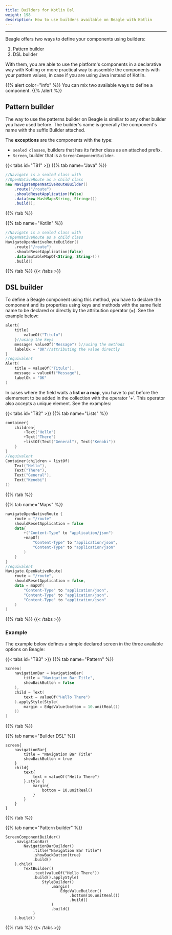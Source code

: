 ```yaml
---
title: Builders for Kotlin Dsl
weight: 198
description: How to use builders available on Beagle with Kotlin
---
```


---

Beagle offers two ways to define your components using builders:

1. Pattern builder
2. DSL builder

With them, you are able to use the platform's components in a declarative way with Kotling or more practical way to assemble the components with your pattern values, in case if you are using Java instead of Kotlin. 

{{% alert color="info" %}}
You can mix two available ways to define a component. 
{{% /alert %}}

## Pattern builder

The way to use the patterns builder on Beagle is similiar to any other builder you have used before. The builder's name is generally the component's name with the suffix Builder attached.

The **exceptions** are the components with the type:

* `sealed classes`,  builders that has its father class as an attached prefix.
* `Screen`, builder that is a `ScreenComponentBuilder`. 

{{< tabs id="T81" >}}
{{% tab name="Java" %}}
```java
//Navigate is a sealed class with 
//OpenNativeRoute as a child class
new NavigateOpenNativeRouteBuilder()
    .route("/route")
    .shouldResetApplication(false)
    .data(new HashMap<String, String>())
    .build();
```
{{% /tab %}}

{{% tab name="Kotlin" %}}
```kotlin
//Navigate is a sealed class with
//OpenNativeRoute as a child class
NavigateOpenNativeRouteBuilder()
    .route("/route")
    .shouldResetApplication(false)
    .data(mutableMapOf<String, String>())
    .build()
```
{{% /tab %}}
{{< /tabs >}}

## DSL builder 

To define a Beagle component using this method, you have to declare the component and its properties using keys and methods with the same field name to be declared or directly by the attribution operator \(=\). See the example below: 

```kotlin
alert{
    title{
        valueOf("Titulo") 
    }//using the keys
    message( valueOf("Message") )//using the methods
    labelOk = "OK"//attributing the value directly 
}
//equivalent
Alert(
    title = valueOf("Titulo"),
    message = valueOf("Message"),
    labelOk = "OK"
)
```

In cases where the field waits a **list or a map**, you have to put before the elemement to be added in the collection with the operator '+'. This operator also accepts a unique element. See the examples: 

{{< tabs id="T82" >}}
{{% tab name="Lists" %}}
```kotlin
container{
    children{
        +Text("Hello")
        +Text("There")
        +listOf(Text("General"), Text("Kenobi"))
    }
}
//equivalent
Container(children = listOf(
    Text("Hello"),
    Text("There"),
    Text("General"),
    Text("Kenobi")
))
```
{{% /tab %}}

{{% tab name="Maps" %}}
```kotlin
navigateOpenNativeRoute { 
    route = "/route"
    shouldResetApplication = false
    data{
        +("Content-Type" to "application/json")
        +mapOf(
            "Content-Type" to "application/json",
            "Content-Type" to "application/json"
        )
    }
}
//equivalent
Navigate.OpenNativeRoute(
    route = "/route",
    shouldResetApplication = false,
    data = mapOf(
        "Content-Type" to "application/json",
        "Content-Type" to "application/json",
        "Content-Type" to "application/json"
    )
)
```
{{% /tab %}}
{{< /tabs >}}

### Example 

The example below defines a simple declared screen in the three available options on Beagle: 

{{< tabs id="T83" >}}
{{% tab name="Pattern" %}}
```kotlin
Screen(
    navigationBar = NavigationBar(
        title = "Navigation Bar Title",
        showBackButton = false
    ),
    child = Text(
        text = valueOf("Hello There")
    ).applyStyle(Style(
        margin = EdgeValue(bottom = 10.unitReal())
    ))
)
```
{{% /tab %}}

{{% tab name="Builder DSL" %}}
```
screen{
    navigationBar{
        title = "Navigation Bar Title"
        showBackButton = true
    }
    child{
        text{
            text = valueOf("Hello There")
        }.style { 
            margin{
                bottom = 10.unitReal()
            }
        }
    }
}
```
{{% /tab %}}

{{% tab name="Pattern builder" %}}
```
ScreenComponentBuilder()
    .navigationBar(
        NavigationBarBuilder()
            .title("Navigation Bar Title")
            .showBackButton(true)
            .build()
    ).child(
        TextBuilder()
            .text(valueOf("Hello There"))
            .build().applyStyle(
                StyleBuilder()
                    .margin(
                        EdgeValueBuilder()
                            .bottom(10.unitReal())
                            .build()
                    )
                    .build()
            )
    ).build()
```
{{% /tab %}}
{{< /tabs >}}
